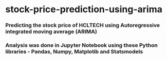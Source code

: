 # stock-price-prediction-using-arima

### Predicting the stock price of HCLTECH using Autoregressive integrated moving average (ARIMA)

### Analysis was done in Jupyter Notebook using these Python libraries - Pandas, Numpy, Matplotib and Statsmodels
